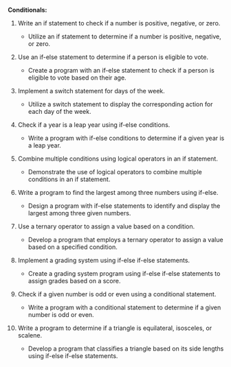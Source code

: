 **Conditionals:**
1. Write an if statement to check if a number is positive, negative, or zero.
   - Utilize an if statement to determine if a number is positive, negative, or zero.

2. Use an if-else statement to determine if a person is eligible to vote.
   - Create a program with an if-else statement to check if a person is eligible to vote based on their age.

3. Implement a switch statement for days of the week.
   - Utilize a switch statement to display the corresponding action for each day of the week.

4. Check if a year is a leap year using if-else conditions.
   - Write a program with if-else conditions to determine if a given year is a leap year.

5. Combine multiple conditions using logical operators in an if statement.
   - Demonstrate the use of logical operators to combine multiple conditions in an if statement.

6. Write a program to find the largest among three numbers using if-else.
   - Design a program with if-else statements to identify and display the largest among three given numbers.

7. Use a ternary operator to assign a value based on a condition.
   - Develop a program that employs a ternary operator to assign a value based on a specified condition.

8. Implement a grading system using if-else if-else statements.
   - Create a grading system program using if-else if-else statements to assign grades based on a score.

9. Check if a given number is odd or even using a conditional statement.
   - Write a program with a conditional statement to determine if a given number is odd or even.

10. Write a program to determine if a triangle is equilateral, isosceles, or scalene.
    - Develop a program that classifies a triangle based on its side lengths using if-else if-else statements.